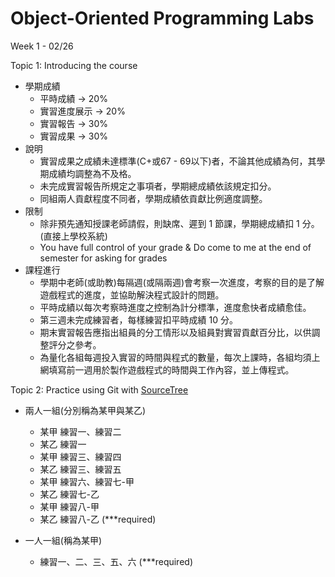 # Object-Oriented Programming Labs

Week 1 - 02/26

Topic 1: Introducing the course 

- 學期成績
    - 平時成績 -> 20% 
    - 實習進度展示 -> 20% 
    - 實習報告 -> 30% 
    - 實習成果 -> 30%
- 說明
    - 實習成果之成績未達標準(C+或67 - 69以下)者，不論其他成績為何，其學期成績均調整為不及格。
    - 未完成實習報告所規定之事項者，學期總成績依該規定扣分。
    - 同組兩人貢獻程度不同者，學期成績依貢獻比例適度調整。
- 限制
    - 除非預先通知授課老師請假，則缺席、遲到 1 節課，學期總成績扣 1 分。(直接上學校系統)
    - You have full control of your grade & Do come to me at the end of semester for asking for grades
- 課程進行
    - 學期中老師(或助教)每隔週(或隔兩週)會考察一次進度，考察的目的是了解遊戲程式的進度，並協助解決程式設計的問題。
    - 平時成績以每次考察時進度之控制為計分標準，進度愈快者成績愈佳。
    - 第三週未完成練習者，每樣練習扣平時成績 10 分。
    - 期末實習報告應指出組員的分工情形以及組員對實習貢獻百分比，以供調整評分之參考。
    - 為量化各組每週投入實習的時間與程式的數量，每次上課時，各組均須上網填寫前一週用於製作遊戲程式的時間與工作內容，並上傳程式。

Topic 2: Practice using Git with [SourceTree](https://www.sourcetreeapp.com/)

- 兩人一組(分別稱為某甲與某乙)
    - 某甲 練習一、練習二
    - 某乙 練習一
    - 某甲 練習三、練習四
    - 某乙 練習三、練習五
    - 某甲 練習六、練習七-甲
    - 某乙 練習七-乙
    - 某甲 練習八-甲
    - 某乙 練習八-乙 (***required)

- 一人一組(稱為某甲)
    - 練習一、二、三、五、六 (***required)



